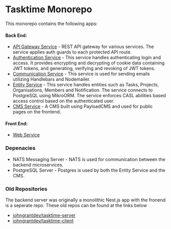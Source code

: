 # Tasktime Monorepo

This monorepo contains the following apps:

#### Back End:
- [API Gateway Service](apps/backend/api-gateway/README.md) - REST API gateway for various services. The service applies auth guards to each protected API route.
- [Authentication Service](apps/backend/auth/README.md) - This service handles authenticating login and access. It provides encrypting and decrypting of cookie data containing JWT tokens, and generating, verifying and revoking of JWT tokens.
- [Communication Service](apps/backend/communication/README.md) - This service is used for sending emails utilizing Handlebars and Nodemailer.
- [Entity Service](apps/backend/entity-service/README.md) - This service handles entities such as Tasks, Projects, Organisations, Members and Notification. The service connects to PostgreSQL using MikroORM. The service enforces CASL abilities based access control based on the authenticated user.
- [CMS Service](apps/backend/cms/README.md) - A CMS built using PayloadCMS and used for public pages on the frontend.

#### Front End:
- [Web Service](apps/frontend/web/README.md)

### Depenacies
- NATS Messaging Server - NATS is used for communication between the backend microservices.
- PostgreSQL Server - Postgres is used by both the Entity Service and the CMS.

### Old Repositories
The backend server was originally a monolithic Nest.js app with the fronend is a seperate repo. These old repos can be found at the links below
- [johngrantdev/tasktime-server](https://github.com/johngrantdev/tasktime-server)
- [johngrantdev/tasktime-client](https://github.com/johngrantdev/tasktime-client)
